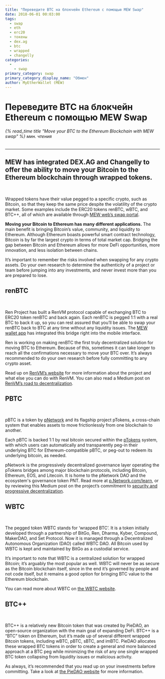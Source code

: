 ```yaml
---
title: "Переведите BTC на блокчейн Ethereum с помощью MEW Swap"
date: 2018-06-01 00:03:00
tags:
  - swap
  - eth
  - erc20
  - токены
  - dex.ag
  - btc
  - wrapped
  - changelly
categories:
  - 
    - swap
primary_category: swap
primary_category_display_name: "Обмен"
author: MyEtherWallet (MEW)
---
```


# **Переведите BTC на блокчейн Ethereum с помощью MEW Swap**

###### {% read_time title "Move your BTC to the Ethereum Blockchain with MEW swap" %} мин. чтения

* * *

## **MEW has integrated DEX.AG and Changelly to offer the ability to move your Bitcoin to the Ethereum blockchain through wrapped tokens.**

<br>

Wrapped tokens have their value pegged to a specific crypto, such as Bitcoin, so that they keep the same price despite the volatility of the crypto market. Some examples include the ERC20 tokens renBTC, wBTC, and BTC++, all of which are available through [MEW web’s swap portal][swap].

**Moving your Bitcoin to Ethereum has many different applications.** The main benefit is bringing Bitcoin’s value, community, and liquidity to Ethereum. Although Ethereum boasts powerful smart contract technology, Bitcoin is by far the largest crypto in terms of total market cap. Bridging the gap between Bitcoin and Ethereum allows for more DeFi opportunities, more innovation, and less isolation between chains.

It’s important to remember the risks involved when swapping for any crypto assets. Do your own research to determine the authenticity of a project or team before jumping into any investments, and never invest more than you are prepared to lose.

## **renBTC**

<br>

Ren Project has built a RenVM protocol capable of exchanging BTC to ERC20 token renBTC and back again. Each renBTC is pegged 1:1 with a real BTC to back it up, so you can rest assured that you’ll be able to swap your renBTC back to BTC at any time without any liquidity issues. The [MEW wallet app][mw] has integrated this bridge right into the mobile interface.

Ren is working on making renBTC the first truly decentralized solution for moving BTC to Ethereum. Because of this, sometimes it can take longer to reach all the confirmations necessary to move your BTC over. It’s always recommended to do your own research before fully committing to any crypto asset.

Read up on [RenVM’s website][ren] for more information about the project and what else you can do with RenVM. You can also read a Medium post on [RenVM’s road to decentralization][renmap].

## **PBTC**

<br>

pBTC is a token by [pNetwork][pn] and its flagship project pTokens, a cross-chain system that enables assets to move frictionlessly from one blockchain to another.

Each pBTC is backed 1:1 by real bitcoin secured within the [pTokens][pt] system, with which users can automatically and transparently peg-in their underlying BTC for Ethereum-compatible pBTC, or peg-out to redeem its underlying bitcoin, as needed.

pNetwork is the progressively decentralized governance layer operating the pTokens bridges among major blockchain protocols, including Bitcoin, Ethereum, EOS, and Litecoin. It is home to the pNetwork DAO and the ecosystem's governance token PNT. Read more at [p.Network.com/learn][pl], or by reviewing this Medium post on the project’s commitment to [security and progressive decentralization][pm].

## **WBTC**

<br>

The pegged token WBTC stands for ‘wrapped BTC’. It is a token initially developed through a partnership of BitGo, Ren, Dharma, Kyber, Compound, MakerDAO, and Set Protocol. Now it is managed through a Decentralized Autonomous Organization (DAO) called WBTC DAO. All Bitcoin used by WBTC is kept and maintained by BitGo as a custodial service.

It’s important to note that WBTC is a centralized solution for wrapped Bitcoin; it’s arguably the most popular as well. WBTC will never be as secure as the Bitcoin blockchain itself, since in the end it’s governed by people and not code itself, but it remains a good option for bringing BTC value to the Ethereum blockchain.

You can read more about WBTC on [the WBTC website][wbtc].

## **BTC++**

<br>

BTC++ is a relatively new Bitcoin token that was created by PieDAO, an open-source organization with the main goal of expanding DeFi. BTC++ is a “BTC” token on Ethereum, but it’s made up of several different wrapped Bitcoin tokens, including wBTC, pBTC, sBTC, and imBTC. PieDAO allocates these wrapped BTC tokens in order to create a general and more balanced approach at a BTC peg while minimizing the risk of any one single wrapped BTC token collapsing from liquidity issues or malicious activity.

As always, it’s recommended that you read up on your investments before committing. Take a look at [the PieDAO website][pdao] for more information.

[mw]: /@@@@@@/mewwallet/ren_mw/

[ren]: https://renproject.io/renvm

[renmap]: https://medium.com/renproject/renvm-and-the-road-to-decentralisation-72213c3bee3a

[wbtc]: https://wbtc.network/

[pdao]: https://pools.piedao.org/

[swap]: /@@@@@@/swap/swapping-via-kyber-bity-changelly/

[pn]: https://p.network/

[pt]: https://dapp.ptokens.io/

[pl]: https://p.network/learn

[pm]: https://medium.com/pnetwork/pnetwork-dawn-introducing-pnetwork-nodes-97fd502aceca
